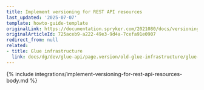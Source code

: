 ```yaml
---
title: Implement versioning for REST API resources
last_updated: '2025-07-07'
template: howto-guide-template
originalLink: https://documentation.spryker.com/2021080/docs/versioning-rest-api-resources
originalArticleId: 725aceb9-a222-49e3-9d4a-7cefa91e0907
redirect_from: null
related:
- title: Glue infrastructure
  link: docs/dg/dev/glue-api/page.version/old-glue-infrastructure/glue-infrastructure.html
---
```


{% include integrations/implement-versioning-for-rest-api-resources-body.md %}
